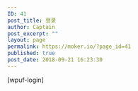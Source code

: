 ```yaml
---
ID: 41
post_title: 登录
author: Captain
post_excerpt: ""
layout: page
permalink: https://moker.io/?page_id=41
published: true
post_date: 2018-09-21 16:23:30
---
```

[wpuf-login]